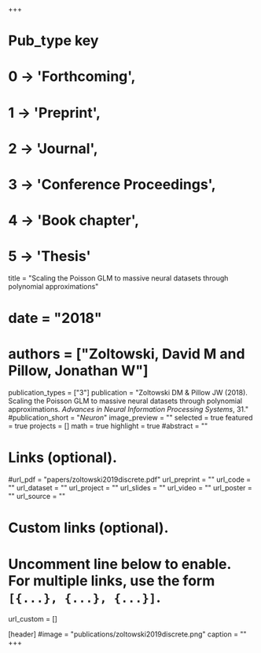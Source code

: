 +++
# Pub_type key
# 0 -> 'Forthcoming',
# 1 -> 'Preprint',
# 2 -> 'Journal',
# 3 -> 'Conference Proceedings',
# 4 -> 'Book chapter',
# 5 -> 'Thesis'

title = "Scaling the Poisson GLM to massive neural datasets through polynomial approximations"
# date = "2018"
# authors = ["Zoltowski, David M and Pillow, Jonathan W"]
publication_types = ["3"]
publication = "Zoltowski DM & Pillow JW (2018). Scaling the Poisson GLM to massive neural datasets through polynomial approximations. _Advances in Neural Information Processing Systems_, 31."
#publication_short = "_Neuron_"
image_preview = ""
selected = true
featured = true
projects = []
math = true
highlight = true
#abstract = ""

# Links (optional).
#url_pdf = "papers/zoltowski2019discrete.pdf"
url_preprint = ""
url_code = ""
url_dataset = ""
url_project = ""
url_slides = ""
url_video = ""
url_poster = ""
url_source = ""

# Custom links (optional).
#   Uncomment line below to enable. For multiple links, use the form `[{...}, {...}, {...}]`.
url_custom = []

[header]
#image = "publications/zoltowski2019discrete.png"
caption = ""
+++
